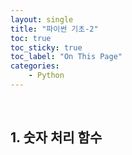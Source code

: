 ```yaml
---
layout: single
title: "파이썬 기초-2"
toc: true
toc_sticky: true
toc_label: "On This Page"
categories:
    - Python
---
```


<br>

## 1. 숫자 처리 함수

